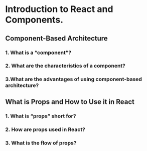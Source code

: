 # Introduction to React and Components.

## Component-Based Architecture

### 1. What is a “component”?


### 2. What are the characteristics of a component?


### 3.What are the advantages of using component-based architecture?


## What is Props and How to Use it in React

### 1. What is “props” short for?


### 2. How are props used in React?


### 3. What is the flow of props?
